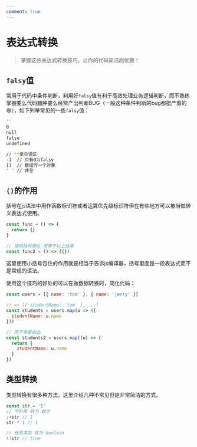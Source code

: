 ```yaml
---
comment: true
---
```


# 表达式转换 <Badge text="进阶" />
> 掌握这些表达式转换技巧，让你的代码简洁而优雅！

## `falsy`值
常用于代码中条件判断，利用好`falsy`值有利于高效处理业务逻辑判断，而不熟练掌握要么代码臃肿要么经常产出判断BUG（一般这种条件判断的bug都挺严重的😄），如下列举常见的一些`falsy`值：
```bash
''
0
null
false
undefined

// **常见误区
-1  // 只有0为falsy
[]  // 数组时一个对象
' ' // 非空
```

## `()`的作用
括号在js语法中用作函数标识符或者运算优先级标识符但在有些地方可以被当做转义表达式使用。

```js
const func = () => {
  return {}
}

// 使用括号简化 用等于以上结果
const func2 = () => ({})
```

这里使用小括号包住的作用就是相当于告诉js编译器，括号里面是一段表达式而不是常规的语法。 

使用这个技巧的好处的可以在做数据转换时，简化代码：
```js
const users = [{ name: 'tom' }, { name: 'jerry' }]

// => [{ studentName: 'tom' }, ...]
const students = users.map(u => ({
  studentName: u.name
}))

// 而不需要如此
const students2 = users.map((u) => {
  return {
    studentName: u.name
  }
})
```

## 类型转换

类型转换有很多种方法，这里介绍几种不常见但是非常简洁的方式。

```js
const str = '1'
// 字符串 转为 数字
;+str // 1
str * 1 // 1

// 任意类型 转为 boolean
!!str // true
```